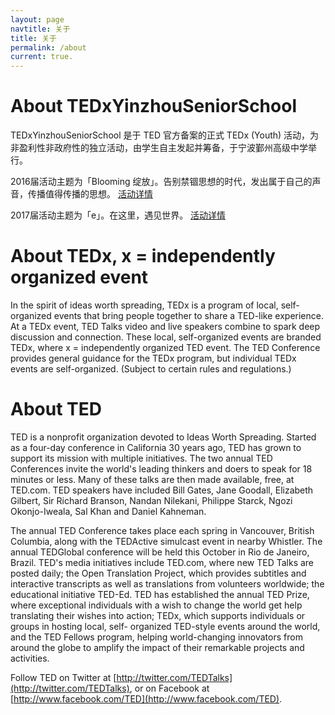 ```yaml
---
layout: page
navtitle: 关于
title: 关于
permalink: /about
current: true.
---
```

# About TEDxYinzhouSeniorSchool
TEDxYinzhouSeniorSchool 是于 TED 官方备案的正式 TEDx (Youth) 活动，为非盈利性非政府性的独立活动，由学生自主发起并筹备，于宁波鄞州高级中学举行。

2016届活动主题为「Blooming 绽放」。告别禁锢思想的时代，发出属于自己的声音，传播值得传播的思想。 [活动详情](/2017/z-review.md)

2017届活动主题为「e」。在这里，遇见世界。 [活动详情](/_posts/2017-2-19-about.md)

# About TEDx, x = independently organized event
In the spirit of ideas worth spreading, TEDx is a program of local, self-organized events that bring people together to share a TED-like experience. At a TEDx event, TED Talks video and live speakers combine to spark deep discussion and connection. These local, self-organized events are branded TEDx, where x = independently organized TED event. The TED Conference provides general guidance for the TEDx program, but individual TEDx events are self-organized. (Subject to certain rules and regulations.)

# About TED
TED is a nonprofit organization devoted to Ideas Worth Spreading. Started as a four-day conference in California 30 years ago, TED has grown to support its mission with multiple initiatives. The two annual TED Conferences invite the world's leading thinkers and doers to speak for 18 minutes or less. Many of these talks are then made available, free, at TED.com. TED speakers have included Bill Gates, Jane Goodall, Elizabeth Gilbert, Sir Richard Branson, Nandan Nilekani, Philippe Starck, Ngozi Okonjo-Iweala, Sal Khan and Daniel Kahneman.

The annual TED Conference takes place each spring in Vancouver, British Columbia, along with the TEDActive simulcast event in nearby Whistler. The annual TEDGlobal conference will be held this October in Rio de Janeiro, Brazil. TED's media initiatives include TED.com, where new TED Talks are posted daily; the Open Translation Project, which provides subtitles and interactive transcripts as well as translations from volunteers worldwide; the educational initiative TED-Ed. TED has established the annual TED Prize, where exceptional individuals with a wish to change the world get help translating their wishes into action; TEDx, which supports individuals or groups in hosting local, self- organized TED-style events around the world, and the TED Fellows program, helping world-changing innovators from around the globe to amplify the impact of their remarkable projects and activities.

Follow TED on Twitter at [http://twitter.com/TEDTalks](http://twitter.com/TEDTalks), or on Facebook at [http://www.facebook.com/TED](http://www.facebook.com/TED).
